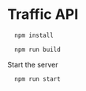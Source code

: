 # Traffic API



```bash
  npm install
```

```bash
  npm run build
```

Start the server

```bash
  npm run start
```
